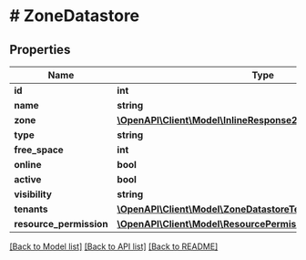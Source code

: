 # # ZoneDatastore

## Properties

Name | Type | Description | Notes
------------ | ------------- | ------------- | -------------
**id** | **int** |  | [optional]
**name** | **string** |  | [optional]
**zone** | [**\OpenAPI\Client\Model\InlineResponse20040AppDeployInstance**](InlineResponse20040AppDeployInstance.md) |  | [optional]
**type** | **string** |  | [optional]
**free_space** | **int** |  | [optional]
**online** | **bool** |  | [optional]
**active** | **bool** |  | [optional]
**visibility** | **string** |  | [optional]
**tenants** | [**\OpenAPI\Client\Model\ZoneDatastoreTenants[]**](ZoneDatastoreTenants.md) |  | [optional]
**resource_permission** | [**\OpenAPI\Client\Model\ResourcePermissions**](ResourcePermissions.md) |  | [optional]

[[Back to Model list]](../../README.md#models) [[Back to API list]](../../README.md#endpoints) [[Back to README]](../../README.md)
